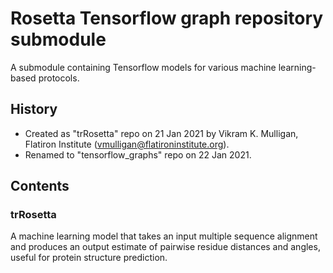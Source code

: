 # Rosetta Tensorflow graph repository submodule

A submodule containing Tensorflow models for various machine learning-based protocols.

## History

* Created as "trRosetta" repo on 21 Jan 2021 by Vikram K. Mulligan, Flatiron Institute (vmulligan@flatironinstitute.org).
* Renamed to "tensorflow\_graphs" repo on 22 Jan 2021.

## Contents

### trRosetta

A machine learning model that takes an input multiple sequence alignment and produces an output estimate of pairwise residue distances and angles, useful for protein structure prediction.
